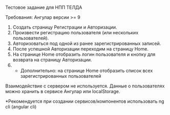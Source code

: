 Тестовое задание для НПП ТЕЛДА

Требования:  Ангулар версии >= 9
1.  Создать страницу Регистрации и Авторизации.
2.  Произвести регистрацию пользователя (или нескольких пользователей).
3.  Авторизоваться  под одной из ранее зарегистрированных записей.
4.  После успешной Авторизации переходим на страницу Home.
5.  На странице Home  отобразить логин пользователя и кнопку  для  возврата на страницу Авторизации.
6. * Дополнительно:  на странице Home  отобразить список всех зарегистрированных пользователей

Взаимодействие с сервером  не используется.  Данные о пользователях можно хранить в сервисе  Ангулар или localStorage.

*Рекомендуется при создании  сервисов/компонентов  использовать ng cli (angular cli)
